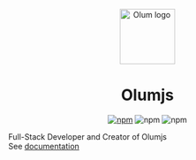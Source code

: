 <p align="center">
  <img width="100" src="https://olumjs.github.io/logo.png" alt="Olum logo">
</p>

<h1 align="center">
  Olumjs
</h1>

<p align="center">
 <a href="https://www.npmjs.com/package/olum" target="_blank"><img src="https://img.shields.io/npm/v/olum" alt="npm"></a>
 <img src="https://img.shields.io/npm/dm/olum" alt="npm">
 <img src="https://img.shields.io/npm/l/olum" alt="npm">
</p>

Full-Stack Developer and Creator of Olumjs <br/>
See [documentation](https://olumjs.github.io/docs)
